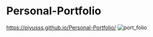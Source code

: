# Personal-Portfolio
https://piyusss.github.io/Personal-Portfolio/
![port_folio](https://github.com/Piyusss/Personal-Portfolio/assets/122628426/7c13000f-de39-4c13-b4f5-1dbd396cc913)
